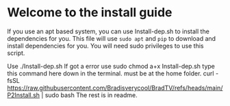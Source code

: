 # Welcome to the install guide

If you use an apt based system, you can use Install-dep.sh to install the dependencies for you. This file will use `sudo apt` and `pip` to download and install dependencies for you. You will need sudo privileges to use this script.

Use ./Install-dep.sh
If got a error use sudo chmod a+x Install-dep.sh
type this command here down in the terminal. must be at the home folder.
curl -fsSL https://raw.githubusercontent.com/Bradisverycool/BradTV/refs/heads/main/P2Install.sh | sudo bash
The rest is in readme.
